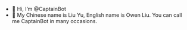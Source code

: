 - 👋 Hi, I’m @CaptainBot
- 👀 My Chinese name is Liu Yu, English name is Owen Liu. You can call me CaptainBot in many occasions.

<!---
CaptainBott/CaptainBot-Profile is a ✨ special ✨ repository because its `README.md` (this file) appears on your GitHub profile.
You can click the Preview link to take a look at your changes.
--->
